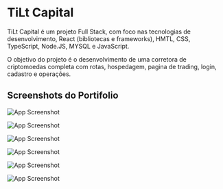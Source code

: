 
# TiLt Capital

TiLt Capital é um projeto Full Stack, com foco nas tecnologias de desenvolvimento, React (bibliotecas e frameworks), HMTL, CSS, TypeScript, Node.JS, MYSQL e JavaScript.

O objetivo do projeto é o desenvolvimento de uma corretora de criptomoedas completa com rotas, hospedagem, pagina de trading, login, cadastro e operações.




## Screenshots do Portifolio 

![App Screenshot](https://i.imgur.com/tywww9E.png)


![App Screenshot](https://i.imgur.com/m3A0sdO.png)


![App Screenshot](https://i.imgur.com/1wX660n.png)


![App Screenshot](https://i.imgur.com/rkll0tu.png)


![App Screenshot](https://i.imgur.com/RHP3QCG.png)


![App Screenshot](https://i.imgur.com/cEEKA39.png)







